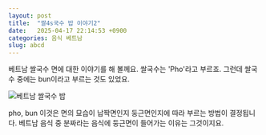 ```yaml
---
layout: post
title:  "쌀4s국수 밥 이야기2"
date:   2025-04-17 22:14:53 +0900
categories: 음식 베트남
slug: abcd
---
```


베트남 쌀국수 면에 대한 이야기를 해 볼께요.
쌀국수는 'Pho'라고 부르죠.
그런데 쌀국수 중에는 bun이라고 부르는 것도 있었요.

![베트남 쌀국수 밥](/my-blog/assets/images/noodle.png)

pho, bun 이것은 면의 묘습이 납짝면인지 둥근면인지에 따라 부르는 방법이 결정됩니다.
베트남 음식 중 분짜라는 음식에 둥근면이 들어가는 이유는 그것이지요.